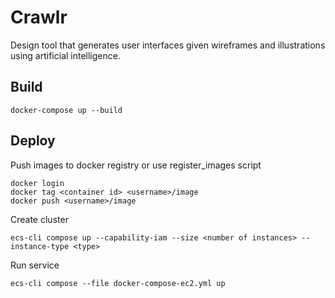 # Crawlr

Design tool that generates user interfaces given wireframes and illustrations using artificial intelligence.

## Build

    docker-compose up --build

## Deploy

Push images to docker registry or use register_images script

    docker login
    docker tag <container id> <username>/image
    docker push <username>/image

Create cluster

    ecs-cli compose up --capability-iam --size <number of instances> --instance-type <type>

Run service

    ecs-cli compose --file docker-compose-ec2.yml up
